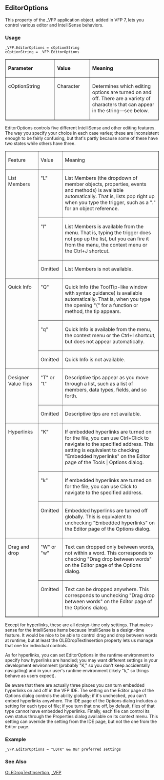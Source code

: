 ## EditorOptions<sub></sub>

This property of the _VFP application object, added in VFP 7, lets you control various editor and IntelliSense behaviors.

### Usage

```foxpro
_VFP.EditorOptions = cOptionString
cOptionString = _VFP.EditorOptions
```
<table border cellspacing=0 cellpadding=0 width=100%>
<tr>
  <td width=32% valign=top>
  <p><b>Parameter</b></p>
  </td>
  <td width=23% valign=top>
  <p><b>Value</b></p>
  </td>
  <td width=45% valign=top>
  <p><b>Meaning</b></p>
  </td>
 </tr>
<tr>
  <td width=32% valign=top>
  <p>cOptionString</p>
  </td>
  <td width=23% valign=top>
  <p>Character</p>
  </td>
  <td width=45% valign=top>
  <p>Determines which editing options are turned on and off. There are a variety of characters that can appear in the string&mdash;see below.</p>
  </td>
 </tr>
</table>

EditorOptions controls five different IntelliSense and other editing features. The way you specify your choice in each case varies; these are inconsistent enough to be fairly confusing, but that's partly because some of these have two states while others have three.

<table width=100% border cellspacing=0 cellpadding=0>
<tr>
  <td valign=top>
  <p>Feature</p>
  </td>
  <td valign=top>
  <p>Value</p>
  </td>
  <td valign=top>
  <p>Meaning</p>
  </td>
 </tr>
<tr>
  <td rowspan=3 valign=top>
  <p>List Members</p>
  </td>
  <td valign=top>
  <p>&quot;L&quot;</p>
  </td>
  <td valign=top>
  <p>List Members (the dropdown of member objects, properties, events and methods) is available automatically. That is, lists pop right up when you type the trigger, such as a &quot;.&quot; for an object reference.</p>
  </td>
 </tr>
<tr>
  <td valign=top>
  <p>&quot;l&quot;</p>
  </td>
  <td valign=top>
  <p>List Members is available from the menu. That is, typing the trigger does not pop up the list, but you can fire it from the menu, the context menu or the Ctrl+J shortcut.</p>
  </td>
 </tr>
<tr>
  <td valign=top>
  <p>Omitted</p>
  </td>
  <td valign=top>
  <p>List Members is not available.</p>
  </td>
 </tr>
<tr>
  <td rowspan=3 valign=top>
  <p>Quick Info</p>
  </td>
  <td valign=top>
  <p>&quot;Q&quot;</p>
  </td>
  <td valign=top>
  <p>Quick Info (the ToolTip-like window with syntax guidance) is available automatically. That is, when you type the opening &quot;(&quot; for a function or method, the tip appears.</p>
  </td>
 </tr>
<tr>
  <td valign=top>
  <p>&quot;q&quot;</p>
  </td>
  <td valign=top>
  <p>Quick Info is available from the menu, the context menu or the Ctrl+I shortcut, but does not appear automatically.</p>
  </td>
 </tr>
<tr>
  <td valign=top>
  <p>Omitted</p>
  </td>
  <td valign=top>
  <p>Quick Info is not available.</p>
  </td>
 </tr>
<tr>
  <td rowspan=2 valign=top>
  <p>Designer Value Tips</p>
  </td>
  <td valign=top>
  <p>&quot;T&quot; or &quot;t&quot;</p>
  </td>
  <td valign=top>
  <p>Descriptive tips appear as you move through a list, such as a list of members, data types, fields, and so forth. </p>
  </td>
 </tr>
<tr>
  <td valign=top>
  <p>Omitted</p>
  </td>
  <td valign=top>
  <p>Descriptive tips are not available.</p>
  </td>
 </tr>
<tr>
  <td rowspan=3 valign=top>
  <p>Hyperlinks</p>
  </td>
  <td valign=top>
  <p>&quot;K&quot;</p>
  </td>
  <td valign=top>
  <p>If embedded hyperlinks are turned on for the file, you can use Ctrl+Click to navigate to the specified address. This setting is equivalent to checking &quot;Embedded hyperlinks&quot; on the Editor page of the Tools | Options dialog.</p>
  </td>
 </tr>
<tr>
  <td valign=top>
  <p>&quot;k&quot;</p>
  </td>
  <td valign=top>
  <p>If embedded hyperlinks are turned on for the file, you can use Click to navigate to the specified address.</p>
  </td>
 </tr>
<tr>
  <td valign=top>
  <p>Omitted</p>
  </td>
  <td valign=top>
  <p>Embedded hyperlinks are turned off globally. This is equivalent to unchecking &quot;Embedded hyperlinks&quot; on the Editor page of the Options dialog.</p>
  </td>
 </tr>
<tr>
  <td rowspan=2 valign=top>
  <p>Drag and drop</p>
  </td>
  <td valign=top>
  <p>&quot;W&quot; or &quot;w&quot;</p>
  </td>
  <td valign=top>
  <p>Text can dropped only between words, not within a word. This corresponds to checking &quot;Drag drop between words&quot; on the Editor page of the Options dialog.</p>
  </td>
 </tr>
<tr>
  <td valign=top>
  <p>Omitted</p>
  </td>
  <td valign=top>
  <p>Text can be dropped anywhere. This corresponds to unchecking &quot;Drag drop between words&quot; on the Editor page of the Options dialog.</p>
  </td>
 </tr>
</table>

Except for hyperlinks, these are all design-time only settings. That makes sense for the IntelliSense items because IntelliSense is a design-time feature. It would be nice to be able to control drag and drop between words at runtime, but at least the OLEDropTextInsertion property lets us manage that one for individual controls. 

As for hyperlinks, you can set EditorOptions in the runtime environment to specify how hyperlinks are handled; you may want different settings in your development environment (probably "K," so you don't keep accidentally navigating) and in your user's runtime environment (likely "k," so things behave as users expect).

Be aware that there are actually three places you can turn embedded hyperlinks on and off in the VFP IDE. The setting on the Editor page of the Options dialog controls the ability globally; if it's unchecked, you can't embed hyperlinks anywhere. The IDE page of the Options dialog includes a setting for each type of file; if you turn that one off, by default, files of that type cannot have embedded hyperlinks. Finally, each file can control its own status through the Properties dialog available on its context menu. This setting can override the setting from the IDE page, but not the one from the Editor page.

### Example

```foxpro
_VFP.EditorOptions = "LQTK" && Our preferred settings
```
### See Also

[OLEDropTextInsertion](s4g828.md), [_VFP](s4g683.md)